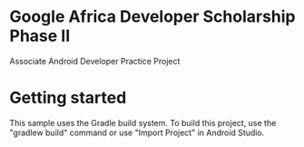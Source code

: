 # Google Africa Developer Scholarship Phase II

Associate Android Developer Practice Project

# Getting started
This sample uses the Gradle build system. To build this project, use the "gradlew build" command or use "Import Project" in Android Studio.
